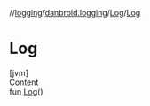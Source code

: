 //[logging](../../../index.md)/[danbroid.logging](../index.md)/[Log](index.md)/[Log](-log.md)



# Log  
[jvm]  
Content  
fun [Log](-log.md)()  



